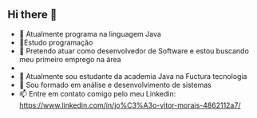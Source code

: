 ## Hi there 👋

- 🔭 Atualmente programa na linguagem Java
- 🌱Estudo programação
- 👯 Pretendo atuar como desenvolvedor de Software e estou buscando meu primeiro emprego na área
-
- 🤔 Atualmente sou estudante da academia Java na Fuctura tecnologia
- 💬 Sou formado em análise e desenvolvimento de sistemas
- 📫 Entre em contato comigo pelo meu Linkedin: https://www.linkedin.com/in/jo%C3%A3o-vitor-morais-4862112a7/
